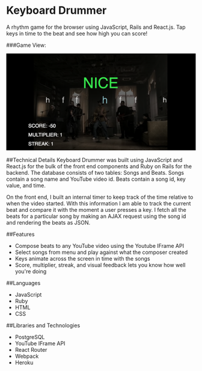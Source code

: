 # Keyboard Drummer
A rhythm game for the browser using JavaScript, Rails and React.js.
Tap keys in time to the beat and see how high you can score!


###Game View:

![welcome](./docs/images/gameplay.png)

##Technical Details
Keyboard Drummer was built using JavaScript and React.js for the bulk of the front end components and Ruby on Rails for the backend. The database consists of two tables: Songs and Beats. Songs contain a song name and YouTube video id. Beats contain a song id, key value, and time.

On the front end, I built an internal timer to keep track of the time relative to when the video started. With this information I am able to track the current beat and compare it with the moment a user presses a key. I fetch all the beats for a particular song by making an AJAX request using the song id and rendering the beats as JSON.   

##Features
* Compose beats to any YouTube video using the Youtube IFrame API
* Select songs from menu and play against what the composer created
* Keys animate across the screen in time with the songs
* Score, multiplier, streak, and visual feedback lets you know how well you're doing

##Languages
* JavaScript
* Ruby
* HTML
* CSS

##Libraries and Technologies
* PostgreSQL
* YouTube IFrame API
* React Router
* Webpack
* Heroku
